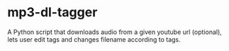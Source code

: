 # mp3-dl-tagger
  A Python script that downloads audio from a given youtube url (optional), lets user edit tags and changes filename according to tags.
